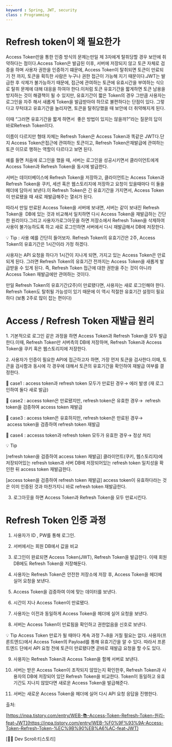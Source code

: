 ```yaml
---
keyword : Spring, JWT, security
class : Programming
---
```



# Refresh token이 왜 필요한가

Access Token만을 통한 인증 방식의 문제는만일 제 3자에게 탈취당할 경우 보안에 취약하다는 점이다.Access Token은 발급된 이후, 서버에 저장되지 않고 토큰 자체로 검증을 하며 사용자 권한을 인증하기 떄문에, Access Token이 탈취되면 토큰이 만료되기 전 까지, 토큰을 획득한 사람은 누구나 권한 접근이 가능해 지기 때문이다.JWT는 발급한 후 삭제가 불가능하기 때문에, 접근에 관여하는 토큰에 유효시간을 부여하는 식으로 탈취 문제에 대해 대응을 하여야 한다.이처럼 토큰 유효기간을 짧게하면 토큰 남용을 방지하는 것이 해결책이 될 수 있지만, 유효기간이 짧은 Token의 경우 그만큼 사용자는 로그인을 자주 해서 새롭게 Token을 발급받아야 하므로 불편하다는 단점이 있다. 그렇다고 무턱대고 유효기간을 늘리자면, 토큰을 탈취당했을 때 보안에 더 취약해지게 된다.

이때 “그러면 유효기간을 짧게 하면서  좋은 방법이 있지는 않을까?”라는 질문의 답이 바로Refresh Token이다.

이름이 다르지만 형태 자체는 Refresh Token은 Access Token과 똑같은 JWT다.단지 Access Token은접근에 관여하는 토큰이고, Refresh Token은재발급에 관여하는 토큰 이므로 행하는 역할이 다르다고 보면 된다.

예를 들면 처음에 로그인을 했을 때, 서버는 로그인을 성공시키면서 클라이언트에게Access Token과 Refresh Token을 동시에 발급한다.

서버는 데이터베이스에 Refresh Token을 저장하고, 클라이언트는 Access Token과 Refresh Token을 쿠키, 세션 혹은 웹스토리지에 저장하고 요청이 있을때마다 이 둘을 헤더에 담아서 보낸다.이 Refresh Token은 긴 유효기간을 가지면서, Access Token이 만료됐을 때 새로 재발급해주는 열쇠가 된다.

따라서 만일 만료된 Access Token을 서버에 보내면, 서버는 같이 보내진 Refresh Token을  DB에 있는 것과 비교해서 일치하면 다시 Access Token을 재발급하는 간단한 원리이다.그리고 사용자가로그아웃을 하면 저장소에서 Refresh Token을 삭제하여 사용이 불가능하도록 하고 새로 로그인하면 서버에서 다시 재발급해서 DB에 저장한다.

<aside> 💡 Tip : 사용 예를 간단히 들어보자. Refresh Token의 유효기간은 2주, Access Token의 유효기간은 1시간이라 가정 하겠다.

사용자는 API 요청을 하다가 1시간이 지나게 되면, 가지고 있는 Access Token은 만료 되게 된다. 그러면 Refresh Token의 유효기간 전까지는 Access Token을 새롭게 발급받을 수 있게 된다. 즉, Refresh Token 접근에 대한 권한을 주는 것이 아니라 Access Token 재발급에만 관여하는 것이다.

만일 Refresh Token의 유효기간(2주)이 만료됐다면, 사용자는 새로 로그인해야 한다. Refresh Token도 탈취될 가능성이 있기 때문에 이 역시 적절한 유효기간 설정이 필요하다 (보통 2주로 많이 잡는 편이다)

</aside>

# Access / Refresh Token 재발급 원리

1. 기본적으로 로그인 같은 과정을 하면 Access Token과 Refresh Token을 모두 발급한다.이때, Refresh Token만 서버측의 DB에 저장하며, Refresh Token과 Access Token을 쿠키 혹은 웹스토리지에 저장한다.

2. 사용자가 인증이 필요한 API에 접근하고자 하면, 가장 먼저 토큰을 검사한다.이때, 토큰을 검사함과 동시에 각 경우에 대해서 토큰의 유효기간을 확인하여 재발급 여부를 결정한다.

🔎 case1 : access token과 refresh token 모두가 만료된 경우→ 에러 발생 (재 로그인하여 둘다 새로 발급)

🔎 case2 : access token은 만료됐지만, refresh token은 유효한 경우→  refresh token을 검증하여 access token 재발급

🔎 case3 : access token은 유효하지만, refresh token은 만료된 경우→  access token을 검증하여 refresh token 재발급

🔎 case4 : accesss token과 refresh token 모두가 유효한 경우→ 정상 처리

<aside> 💡 Tip

[refresh token을 검증하여 access token 재발급] 클라이언트(쿠키, 웹스토리지)에 저장되어있는 refresh token과 서버 DB에 저장되어있는 refresh token 일치성을 확인한 뒤 access token 재발급한다.

[access token을 검증하여 refresh token 재발급] access token이 유효하다라는 것은 이미 인증된 것과 마찬가지니 바로 refresh token 재발급한다.

</aside>

3.  로그아웃을 하면 Access Token과 Refresh Token을 모두 만료시킨다.

# Refresh Token 인증 과정

1.  사용자가 ID , PW를 통해 로그인.
    
2.  서버에서는 회원 DB에서 값을 비교
    
3.  로그인이 완료되면 Access Token(JWT), Refresh Token을 발급한다. 이때 회원DB에도 Refresh Token을 저장해둔다.
    
4.  사용자는 Refresh Token은 안전한 저장소에 저장 후, Access Token을 헤더에 실어 요청을 보낸다.
    
5.  Access Token을 검증하여 이에 맞는 데이터를 보낸다.
    
6.  시간이 지나 Access Token이 만료됐다.
    
7.  사용자는 이전과 동일하게 Access Token을 헤더에 실어 요청을 보낸다.
    
8.  서버는 Access Token이 만료됨을 확인하고 권한없음을 신호로 보낸다.
    

<aside> 💡 Tip Access Token 만료가 될 때마다 계속 과정 7~8을 거칠 필요는 없다. 사용자(프론트엔드)에서 Access Token의 Payload를 통해 유효기간을 알 수 있다. 따라서 프론트엔드 단에서 API 요청 전에 토큰이 만료됐다면 곧바로 재발급 요청을 할 수도 있다.

</aside>

9.  사용자는 Refresh Token과 Access Token을 함께 서버로 보낸다.
    
10.  서버는 받은 Access Token이 조작되지 않았는지 확인한후, Refresh Token과 사용자의 DB에 저장되어 있던 Refresh Token을 비교한다. Token이 동일하고 유효기간도 지나지 않았다면 새로운 Access Token을 발급해준다.
    
11.  서버는 새로운 Access Token을 헤더에 실어 다시 API 요청 응답을 진행한다.
    

출처:

[https://inpa.tistory.com/entry/WEB-📚-Access-Token-Refresh-Token-원리-feat-JWT](https://inpa.tistory.com/entry/WEB-%F0%9F%93%9A-Access-Token-Refresh-Token-%EC%9B%90%EB%A6%AC-feat-JWT)

[👨‍💻 Dev Scroll:티스토리]